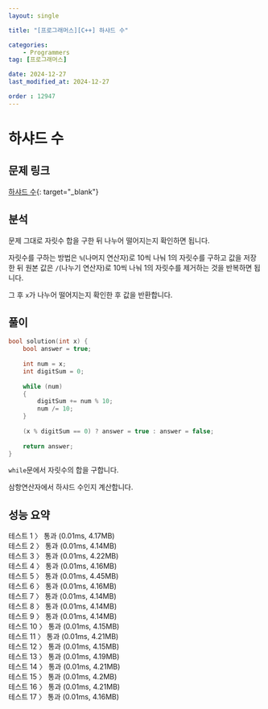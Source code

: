 ```yaml
---
layout: single

title: "[프로그래머스][C++] 하샤드 수"

categories:
    - Programmers
tag: [프로그래머스]

date: 2024-12-27
last_modified_at: 2024-12-27

order : 12947
---
```


# 하샤드 수

## 문제 링크

[하샤드 수](https://school.programmers.co.kr/learn/courses/30/lessons/12947){: target="_blank"}

## 분석

문제 그대로 자릿수 합을 구한 뒤 나누어 떨어지는지 확인하면 됩니다.

자릿수를 구하는 방법은 `%`(나머지 연산자)로 10씩 나눠 1의 자릿수를 구하고 값을 저장한 뒤 원본 값은 `/`(나누기 연산자)로 10씩 나눠 1의 자릿수를 제거하는 것을 반복하면 됩니다.

그 후 `x`가 나누어 떨어지는지 확인한 후 값을 반환합니다.

## 풀이

```cpp
bool solution(int x) {
    bool answer = true;
    
    int num = x;
    int digitSum = 0;
    
    while (num)
    {
        digitSum += num % 10;
        num /= 10;
    }
    
    (x % digitSum == 0) ? answer = true : answer = false;
    
    return answer;
}
```

`while`문에서 자릿수의 합을 구합니다.

삼항연산자에서 하샤드 수인지 계산합니다.

## 성능 요약

테스트 1 〉	통과 (0.01ms, 4.17MB)  
테스트 2 〉	통과 (0.01ms, 4.14MB)  
테스트 3 〉	통과 (0.01ms, 4.22MB)  
테스트 4 〉	통과 (0.01ms, 4.16MB)  
테스트 5 〉	통과 (0.01ms, 4.45MB)  
테스트 6 〉	통과 (0.01ms, 4.16MB)  
테스트 7 〉	통과 (0.01ms, 4.14MB)  
테스트 8 〉	통과 (0.01ms, 4.14MB)  
테스트 9 〉	통과 (0.01ms, 4.14MB)  
테스트 10 〉 통과 (0.01ms, 4.15MB)  
테스트 11 〉 통과 (0.01ms, 4.21MB)  
테스트 12 〉 통과 (0.01ms, 4.15MB)  
테스트 13 〉 통과 (0.01ms, 4.19MB)  
테스트 14 〉 통과 (0.01ms, 4.21MB)  
테스트 15 〉 통과 (0.01ms, 4.2MB)  
테스트 16 〉 통과 (0.01ms, 4.21MB)  
테스트 17 〉 통과 (0.01ms, 4.16MB)